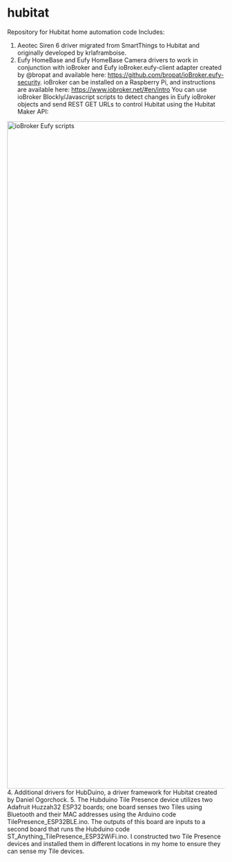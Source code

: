 # hubitat
Repository for Hubitat home automation code
Includes:
1. Aeotec Siren 6 driver migrated from SmartThings to Hubitat and originally developed by krlaframboise.
2. Eufy HomeBase and Eufy HomeBase Camera drivers to work in conjunction with ioBroker and Eufy ioBroker.eufy-client 
adapter created by @bropat and available here:  https://github.com/bropat/ioBroker.eufy-security.
ioBroker can be installed on a Raspberry Pi, and instructions are available here: https://www.iobroker.net/#en/intro  You can use ioBroker Blockly/Javascript scripts to detect changes in Eufy ioBroker objects and send REST GET URLs to control Hubitat using the Hubitat Maker API:
 <img width="1542" alt="ioBroker Eufy scripts" src="https://github.com/user-attachments/assets/ee5ba664-44cf-4609-b0eb-65f9b08408af">
4. Additional drivers for HubDuino, a driver framework for Hubitat created by Daniel Ogorchock.  
5. The Hubduino Tile Presence device utilizes two Adafruit Huzzah32 ESP32 boards; one board senses two Tiles using Bluetooth and their MAC addresses using the Arduino code TilePresence_ESP32BLE.ino. The outputs of this board are inputs to a second board that runs the Hubduino code ST_Anything_TilePresence_ESP32WiFi.ino.  I constructed two Tile Presence devices and installed them in different locations in my home to ensure they can sense my Tile devices.
